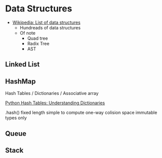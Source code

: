 Data Structures
===============

* [Wikipedia: List of data structures](https://en.wikipedia.org/wiki/List_of_data_structures)
    * Hundreads of data structures
    * Of note
        * Quad tree
        * Radix Tree
        * AST

Linked List
-----------


HashMap
-------


Hash Tables / Dictionaries / Associative array

[Python Hash Tables: Understanding Dictionaries](http://thepythoncorner.com/dev/hash-tables-understanding-dictionaries/)

.hash()
fixed length
simple to compute
one-way
colision space
immutable types only

Queue
-----

Stack
-----

